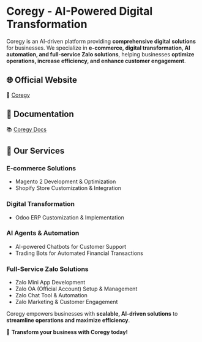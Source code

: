 # Coregy - AI-Powered Digital Transformation

Coregy is an AI-driven platform providing **comprehensive digital solutions** for businesses. We specialize in **e-commerce, digital transformation, AI automation, and full-service Zalo solutions**, helping businesses **optimize operations, increase efficiency, and enhance customer engagement**.

## 🌐 Official Website

🔗 [Coregy](https://coregy.com.vn)

## 📖 Documentation

📚 [Coregy Docs](https://doc.coregy.com.vn)

## 🚀 Our Services

### **E-commerce Solutions**

- Magento 2 Development & Optimization
- Shopify Store Customization & Integration

### **Digital Transformation**

- Odoo ERP Customization & Implementation

### **AI Agents & Automation**

- AI-powered Chatbots for Customer Support
- Trading Bots for Automated Financial Transactions

### **Full-Service Zalo Solutions**

- Zalo Mini App Development
- Zalo OA (Official Account) Setup & Management
- Zalo Chat Tool & Automation
- Zalo Marketing & Customer Engagement

Coregy empowers businesses with **scalable, AI-driven solutions** to **streamline operations and maximize efficiency**.

🚀 **Transform your business with Coregy today!**
